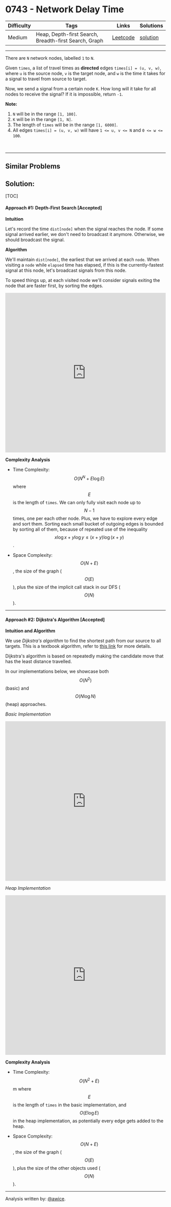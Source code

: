 # 0743 - Network Delay Time

Difficulty  | Tags | Links | Solutions
----------- | ---- | ----- | -----
Medium | Heap, Depth-first Search, Breadth-first Search, Graph | [Leetcode](https://leetcode.com/problems/network-delay-time) | [solution](https://leetcode.com/problems/network-delay-time/solution/)


-----------

<p>There are <code>N</code> network nodes, labelled <code>1</code> to <code>N</code>.</p>

<p>Given <code>times</code>, a list of travel times as <b>directed</b> edges <code>times[i] = (u, v, w)</code>, where <code>u</code> is the source node, <code>v</code> is the target node, and <code>w</code> is the time it takes for a signal to travel from source to target.</p>

<p>Now, we send a signal from a certain node <code>K</code>. How long will it take for all nodes to receive the signal? If it is impossible, return <code>-1</code>.</p>

<p><b>Note:</b></p>

<ol>
	<li><code>N</code> will be in the range <code>[1, 100]</code>.</li>
	<li><code>K</code> will be in the range <code>[1, N]</code>.</li>
	<li>The length of <code>times</code> will be in the range <code>[1, 6000]</code>.</li>
	<li>All edges <code>times[i] = (u, v, w)</code> will have <code>1 &lt;= u, v &lt;= N</code> and <code>0 &lt;= w &lt;= 100</code>.</li>
</ol>

<p>&nbsp;</p>


-----------


## Similar Problems




## Solution:

[TOC]

#### Approach #1: Depth-First Search [Accepted]

**Intuition**

Let's record the time `dist[node]` when the signal reaches the node.  If some signal arrived earlier, we don't need to broadcast it anymore.  Otherwise, we should broadcast the signal.

**Algorithm**

We'll maintain `dist[node]`, the earliest that we arrived at each `node`.  When visiting a `node` while `elapsed` time has elapsed, if this is the currently-fastest signal at this node, let's broadcast signals from this node.

To speed things up, at each visited node we'll consider signals exiting the node that are faster first, by sorting the edges.


<iframe src="https://leetcode.com/playground/YadsYraY/shared" frameBorder="0" width="100%" height="500" name="YadsYraY"></iframe>

**Complexity Analysis**

* Time Complexity: $$O(N^N + E \log E)$$ where $$E$$ is the length of `times`.  We can only fully visit each node up to $$N-1$$ times, one per each other node.  Plus, we have to explore every edge and sort them.  Sorting each small bucket of outgoing edges is bounded by sorting all of them, because of repeated use of the inequality $$x \log x + y \log y \leq (x+y) \log (x+y)$$.

* Space Complexity: $$O(N + E)$$, the size of the graph ($$O(E)$$), plus the size of the implicit call stack in our DFS ($$O(N)$$).

---
#### Approach #2: Dijkstra's Algorithm [Accepted]

**Intuition and Algorithm**

We use *Dijkstra's algorithm* to find the shortest path from our source to all targets.  This is a textbook algorithm, refer to [this link](https://en.wikipedia.org/wiki/Dijkstra%27s_algorithm) for more details.

Dijkstra's algorithm is based on repeatedly making the candidate move that has the least distance travelled.

In our implementations below, we showcase both $$O(N^2)$$ (basic) and $$O(N \log N)$$ (heap) approaches.

*Basic Implementation*
<iframe src="https://leetcode.com/playground/HxrhmhUo/shared" frameBorder="0" width="100%" height="500" name="HxrhmhUo"></iframe>

*Heap Implementation*

<iframe src="https://leetcode.com/playground/FAHPcmsE/shared" frameBorder="0" width="100%" height="500" name="FAHPcmsE"></iframe>

**Complexity Analysis**

* Time Complexity: $$O(N^2 + E)$$m where $$E$$ is the length of `times` in the basic implementation, and $$O(E \log E)$$ in the heap implementation, as potentially every edge gets added to the heap.

* Space Complexity: $$O(N + E)$$, the size of the graph ($$O(E)$$), plus the size of the other objects used ($$O(N)$$).

---

Analysis written by: [@awice](https://leetcode.com/awice).
